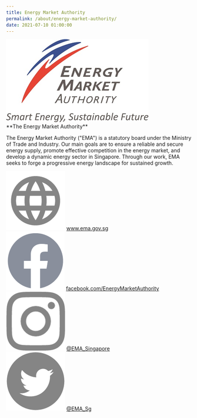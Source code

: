 ```yaml
---
title: Energy Market Authority
permalink: /about/energy-market-authority/
date: 2021-07-10 01:00:00
---
```


<div class="ema-logo-wrapper">
	<img src="/images/ema-logo-resize.jpg" alt="EMA logo" />
</div>
**The Energy Market Authority**

The Energy Market Authority ("EMA") is a statutory board under the Ministry of Trade and Industry. Our main goals are to ensure a reliable and secure energy supply, promote effective competition in the energy market, and develop a dynamic energy sector in Singapore. Through our work, EMA seeks to forge a progressive energy landscape for sustained growth.

<div class="social-media-link-wrapper">
	<img src="/images/globe_grey.png" alt="globe" /> <a href="https://www.ema.gov.sg" target="_blank">www.ema.gov.sg</a>
</div>
<div class="social-media-link-wrapper">
	<img src="/images/f_logo_RGB-Grey_72.png" alt="Facebook logo" /> <a href="https://www.facebook.com/EnergyMarketAuthority"  target="_blank">facebook.com/EnergyMarketAuthority</a>
</div>
<div class="social-media-link-wrapper">
	<img src="/images/instagram-grey.png" alt="Instagram logo" /> <a href="https://www.instagram.com/EMA_Singapore" target="_blank">@EMA_Singapore</a>
</div>
<div class="social-media-link-wrapper">
	<img src="/images/twitter-grey.png" alt="Twitter logo" /> <a href="https://twitter.com/EMA_Sg" target="_blank">@EMA_Sg</a>
</div>